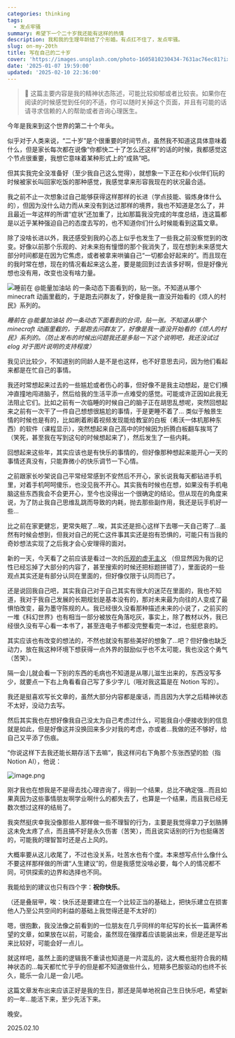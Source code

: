 ```yaml
---
categories: thinking
tags:
  - 发点牢骚
summary: 希望下一个二十岁我还能有这样的热情
description: 我和我的生理年龄结了个形婚。有点扛不住了，发点牢骚。
slug: on-my-20th
title: 写在自己的二十岁
cover: 'https://images.unsplash.com/photo-1605810230434-7631ac76ec81?ixlib=rb-4.0.3&q=85&fm=jpg&crop=entropy&cs=srgb'
date: '2025-01-07 19:59:00'
updated: '2025-02-10 22:36:00'
---
```


> 🚧 这篇主要内容是我的精神状态陈述，可能比较抑郁或者比较丧。如果你在阅读的时候感觉到任何的不适，你可以随时关掉这个页面，并且有可能的话请寻求信赖的人的帮助或者咨询心理医生。


今年是我来到这个世界的第二十个年头。


似乎对于人类来说，“二十岁”是个很重要的时间节点，虽然我不知道这具体意味着什么，但是家长每次都在说像“你都快二十了怎么还这样”的话的时候，我都感觉这个节点很重要，我想它意味着某种形式上的“成熟”吧。


但其实我完全没准备好（至少我自己这么觉得），就想象一下正在和小伙伴们玩的时候被家长叫回家吃饭的那种感觉，我感觉拿来形容我现在的状况最合适。


我之前不止一次想象过自己能够获得这样那样的长进（学点技能、锻炼身体什么的），但因为没什么动力而从来没有到达过那样的境界，我也不知道是怎么了，并且最近一年这样的所谓“症状”还加重了，比如那篇我没完成的年度总结，连这篇都是以近乎某种强迫自己的态度去写的，也不知道你们什么时候能看到这篇文章。


除了没啥长进以外，我还感受到我的心态上似乎也发生了一些我之前没察觉到的改变。好像以前那个乐观的、对未来抱有憧憬的那个我消失了，现在想到未来感觉大部分时间都是在因为它焦虑，或者被拿来哄骗自己“一切都会好起来的”。而且现在的我时常在想，现在的情况看起来这么差，要是能回到过去该多好啊，但是好像光想也没有用，改变也没有啥力量。


![睡前在 @能量加油站 的一条动态下面看到的，贴一张。不知道从哪个 minecraft 动画里截的，于是跑去问群友了，好像是我一直没开始看的《烦人的村民》系列的。](/img/on-my-20th/a688e7bbeafc463e8e9c64ff927f839b.jpg)


_睡前在 @能量加油站 的一条动态下面看到的台词，贴一张。不知道从哪个 minecraft 动画里截的，于是跑去问群友了，好像是我一直没开始看的《烦人的村民》系列的。（防止发布的时候出问题我还是多贴一下这个说明吧，我还没试过 elog 对于图片说明的支持程度）_


我见识比较少，不知道别的同龄人是不是也这样，也不好意思去问，因为他们看起来都是在忙自己的事情。


我还时常想起来过去的一些尴尬或者伤心的事，但好像不是我主动想起，是它们横冲直撞地闯进脑子，然后给我的生活平添一点难受的感觉。可能或许正因如此我无法阻止它们。比如之前有一次临睡的时候自己的脑子正在胡思乱想呢，突然回想起来之前有一次干了一件自己想想很尴尬的事情，于是更睡不着了… 类似于触景生情的时候也是有的，比如刷着刷着视频发现能给教室的白板（希沃一体机那种东西）的软件（课程显示），突然想起来自己高中的时候因为折腾白板翻车挨骂了（笑死，甚至我在写到这句的时候想起来了），然后发生了一些内耗。


回想起来这些年，其实应该也是有快乐的事情的，但好像那种想起来能开心一天的事情还真没有，只能靠微小的快乐调节一下心情。


之前跟家长吵架说自己平常经常感到不安然后不开心，家长说我每天都钻进手机里，对着手机呵呵傻乐，也没见我不开心。其实我有时候也在想，如果没有手机电脑这些东西我会不会更开心，至今也没得出一个很确定的结论。但从现在的角度来说，为了防止我自己思维乱跳而导致的内耗，抛去那些副作用，我还是玩手机好一些…


比之前在家更健忘，更常失眠了…唉，其实还是担心这样下去哪一天自己寄了…虽然有时候会想到，但我对自己的死亡这件事其实还是抱有恐惧的，可能只有当我的奇妙想法实现了之后我才会心安理得的面对。


新的一天，今天看了之前应该是看过一次的[乐观的虚无主义](https://www.youtube.com/watch?v=MBRqu0YOH14) （但显然因为我的记性已经忘掉了大部分的内容了，甚至搜索的时候还把标题拼错了），里面说的一些观点其实还是有部分认同在里面的，但好像仅限于认同而已了。


还是说回我自己吧，其实我自己对于自己其实有很大的迷茫在里面的，我也不知道，我对于我自己发展的长期规划是基本没有的，那对未来最为向往的人变成了最惧怕改变，最为墨守陈规的人。我已经很久没看那种描述未来的小说了，之前买的一堆《科幻世界》也有相当一部分被放在角落吃灰，事实上，除了教材以外，我已经很久没有平心看一本书了，甚至连电子书都没完整看完一本过，也挺悲哀的。


其实应该也有改变的想法的，不然也就没有那些美好的想象了…吧？但好像也缺乏动力，放在我这种环境下想获得一点外界的鼓励似乎也不太可能，我也没这个勇气（苦笑）。


隔一会儿就会看一下别的东西的毛病也不知道是从哪儿滋生出来的，东西没写多少，就要点一下右上角看看自己写了多少字儿（哦对我这篇是在 Notion 写的）。


我还是挺喜欢写长文章的，虽然大部分内容都是废话，而且因为大学之后精神状态不太好，没动力去写。


然后其实我也在想好像我自己没太为自己考虑过什么，可能我自小便接收到的信息就是如此，但是好像这并没换回来多少对我的考虑，亦或者…我做的还不够好，给自己又平添了伤痕。


“你说这样下去我还能长期存活下去嘛”，我这样问右下角那个东张西望的脸（指 Notion AI），他说：


![image.png](/img/on-my-20th/0551ced03ccef68eb6290d045db22998.png)


刚才我也在想我是不是得去找心理咨询了，得到一个结果，总比不确定强…而且如果真因为这些事情朋友啊学业啊什么的都失去了，也算是一个结果，而且我已经无数次想过这样的结局了。


我突然挺庆幸我没像那些人那样做一些不理智的行为，主要是我觉得拿刀子划胳膊这未免太疼了点，而且搞不好是永久伤害（苦笑），而且说实话别的行为也挺痛苦的，可能我的理智暂时还是占上风的。


大概率要从这儿收尾了，不过也没关系，吐苦水也有个度。本来想写点什么像什么不要这样那样做的所谓“人生建议”的，但是我感觉没啥必要，每个人的情况都不同，可供探索的边界和选择也不同。


我能给到的建议也只有四个字：**祝你快乐**。


（还是叠层甲，唉：快乐还是要建立在一个比较正当的基础上，把快乐建立在损害他人乃至公共空间的利益的基础上我觉得还是不太好的）


嗯，很抱歉，我没法像之前看到的一位朋友在几乎同样的年纪写的长长一篇满怀希望的文章，如果放在以前，可能会，虽然现在强撑着应该能装出来，但是还是写出来比较好，可能会好一点儿。


就这样吧，虽然上面的逻辑我不重读也知道是一片混乱的，这大概也挺符合我的精神状态的…每天都忙忙乎乎的但是都不知道做些什么，短期多巴胺驱动的也终不长久，能乐一会儿是一会儿吧。


这篇文章发布出来应该正好是我的生日，那还是简单地祝自己生日快乐吧，希望新的一年…能活下来，至少先活下来。


晚安。


2025.02.10

